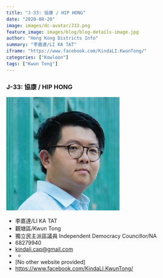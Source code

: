 ```yaml
---
title: "J-33: 協康 / HIP HONG"
date: "2020-08-20"
image: images/dc-avatar/J33.png
feature_image: images/blog/blog-details-image.jpg
author: "Hong Kong Districts Info"
summary: "李嘉達/LI KA TAT"
iframe: "https://www.facebook.com/KindaLI.KwunTong/"
categories: ["Kowloon"]
tags: ["Kwun Tong"]
---
```


### J-33: 協康 / HIP HONG  
![](/images/dc-avatar/J33.png)  

 - 李嘉達/LI KA TAT  
 - 觀塘區/Kwun Tong  
 - 獨立民主派區議員 Independent Democracy Councillor/NA  
 - 68279940  
 - kindali.cap@gmail.com  
 - -  
 - [No other website provided]  
 - https://www.facebook.com/KindaLI.KwunTong/
